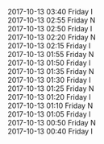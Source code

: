2017-10-13 03:40 Friday  I  
2017-10-13 02:55 Friday  N  
2017-10-13 02:50 Friday  I  
2017-10-13 02:20 Friday  N  
2017-10-13 02:15 Friday  I  
2017-10-13 01:55 Friday  N  
2017-10-13 01:50 Friday  I  
2017-10-13 01:35 Friday  N  
2017-10-13 01:30 Friday  I  
2017-10-13 01:25 Friday  N  
2017-10-13 01:20 Friday  I  
2017-10-13 01:10 Friday  N  
2017-10-13 01:05 Friday  I  
2017-10-13 00:50 Friday  N  
2017-10-13 00:40 Friday  I  
